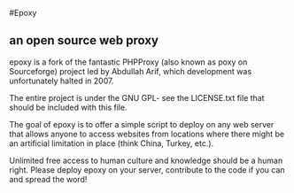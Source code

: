 #Epoxy
## an open source web proxy

epoxy is a fork of the fantastic PHPProxy (also known as poxy on Sourceforge) project led by Abdullah Arif, which development was unfortunately halted in 2007.

The entire project is under the GNU GPL- see the LICENSE.txt file that should be included with this file.

The goal of epoxy is to offer a simple script to deploy on any web server that allows anyone to access websites from locations where there might be an artificial limitation in place (think China, Turkey, etc.).

Unlimited free access to human culture and knowledge should be a human right. Please deploy epoxy on your server, contribute to the code if you can and spread the word!

